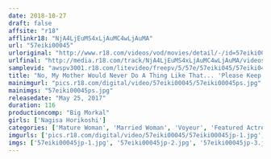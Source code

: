 ```yaml
---
date: 2018-10-27
draft: false
affsite: "r18"
afflinkr18: "NjA4LjEuMS4xLjAuMC4wLjAuMA"
url: "57eiki00045"
urloriginal: "http://www.r18.com/videos/vod/movies/detail/-/id=57eiki00045"
urlfinal: "http://media.r18.com/track/NjA4LjEuMS4xLjAuMC4wLjAuMA/videos/vod/movies/detail/-/id=57eiki00045"
samplevid: "awspv3001.r18.com/litevideo/freepv/5/57e/57eiki045/57eiki045_dmb_w.mp4"
title: "No, My Mother Would Never Do A Thing Like That... 'Please Keep This A Secret, From My Son...' My Classmate Was Teasing My Mother To The Limts Of Her Endurance [NTR] A Mature Woman Creampie Nagisa Nagisa Horikoshi"
mainimgurl: "pics.r18.com/digital/video/57eiki00045/57eiki00045ps.jpg"
mainimgs: "57eiki00045ps.jpg"
releasedate: "May 25, 2017"
duration: 116
productioncomp: "Big Morkal"
girls: ['Nagisa Horikoshi']
categories: ['Mature Woman', 'Married Woman', 'Voyeur', 'Featured Actress', 'Cheating Wife', 'Hi-Def']
imgurls: ['pics.r18.com/digital/video/57eiki00045/57eiki00045jp-1.jpg', 'pics.r18.com/digital/video/57eiki00045/57eiki00045jp-2.jpg', 'pics.r18.com/digital/video/57eiki00045/57eiki00045jp-3.jpg', 'pics.r18.com/digital/video/57eiki00045/57eiki00045jp-4.jpg', 'pics.r18.com/digital/video/57eiki00045/57eiki00045jp-5.jpg', 'pics.r18.com/digital/video/57eiki00045/57eiki00045jp-6.jpg', 'pics.r18.com/digital/video/57eiki00045/57eiki00045jp-7.jpg', 'pics.r18.com/digital/video/57eiki00045/57eiki00045jp-8.jpg', 'pics.r18.com/digital/video/57eiki00045/57eiki00045jp-9.jpg', 'pics.r18.com/digital/video/57eiki00045/57eiki00045jp-10.jpg', 'pics.r18.com/digital/video/57eiki00045/57eiki00045jp-11.jpg', 'pics.r18.com/digital/video/57eiki00045/57eiki00045jp-12.jpg', 'pics.r18.com/digital/video/57eiki00045/57eiki00045jp-13.jpg', 'pics.r18.com/digital/video/57eiki00045/57eiki00045jp-14.jpg', 'pics.r18.com/digital/video/57eiki00045/57eiki00045jp-15.jpg', 'pics.r18.com/digital/video/57eiki00045/57eiki00045jp-16.jpg', 'pics.r18.com/digital/video/57eiki00045/57eiki00045jp-17.jpg', 'pics.r18.com/digital/video/57eiki00045/57eiki00045jp-18.jpg', 'pics.r18.com/digital/video/57eiki00045/57eiki00045jp-19.jpg', 'pics.r18.com/digital/video/57eiki00045/57eiki00045jp-20.jpg']
imgs: ['57eiki00045jp-1.jpg', '57eiki00045jp-2.jpg', '57eiki00045jp-3.jpg', '57eiki00045jp-4.jpg', '57eiki00045jp-5.jpg', '57eiki00045jp-6.jpg', '57eiki00045jp-7.jpg', '57eiki00045jp-8.jpg', '57eiki00045jp-9.jpg', '57eiki00045jp-10.jpg', '57eiki00045jp-11.jpg', '57eiki00045jp-12.jpg', '57eiki00045jp-13.jpg', '57eiki00045jp-14.jpg', '57eiki00045jp-15.jpg', '57eiki00045jp-16.jpg', '57eiki00045jp-17.jpg', '57eiki00045jp-18.jpg', '57eiki00045jp-19.jpg', '57eiki00045jp-20.jpg']
---
```

